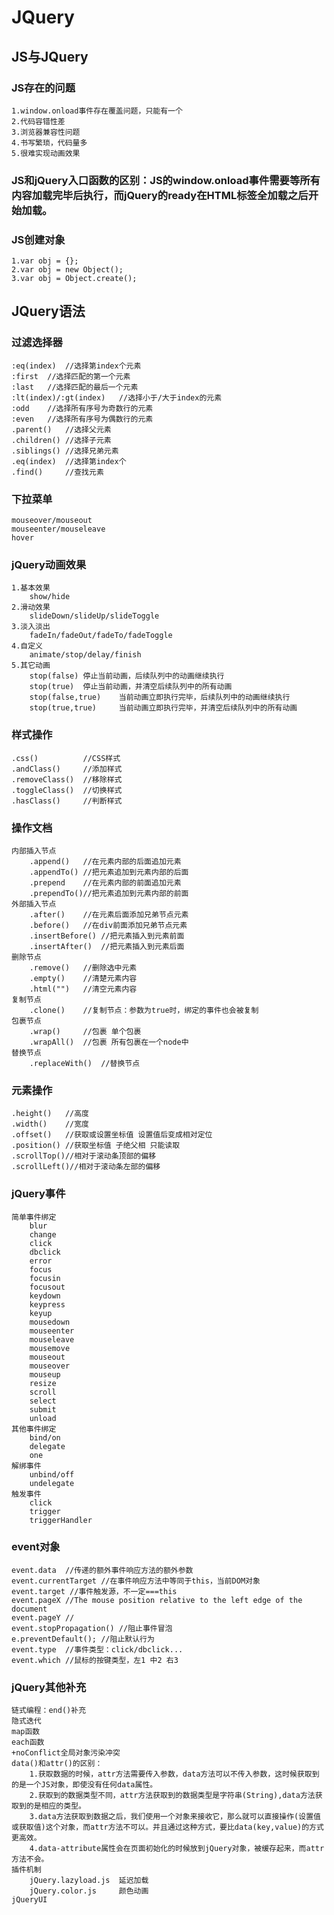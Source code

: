 # JQuery
## JS与JQuery
### JS存在的问题
	1.window.onload事件存在覆盖问题，只能有一个
	2.代码容错性差
	3.浏览器兼容性问题
	4.书写繁琐，代码量多
	5.很难实现动画效果
### JS和jQuery入口函数的区别：JS的window.onload事件需要等所有内容加载完毕后执行，而jQuery的ready在HTML标签全加载之后开始加载。
### JS创建对象
	1.var obj = {};
	2.var obj = new Object();
	3.var obj = Object.create();
## JQuery语法	
### 过滤选择器
	:eq(index)	//选择第index个元素
	:first	//选择匹配的第一个元素
	:last	//选择匹配的最后一个元素
	:lt(index)/:gt(index)	//选择小于/大于index的元素
	:odd	//选择所有序号为奇数行的元素
	:even	//选择所有序号为偶数行的元素
	.parent()	//选择父元素
	.children()	//选择子元素
	.siblings()	//选择兄弟元素
	.eq(index)	//选择第index个
	.find()		//查找元素
### 下拉菜单
	mouseover/mouseout
	mouseenter/mouseleave
	hover
### jQuery动画效果
	1.基本效果
		show/hide
	2.滑动效果
		slideDown/slideUp/slideToggle
	3.淡入淡出
		fadeIn/fadeOut/fadeTo/fadeToggle
	4.自定义
		animate/stop/delay/finish
	5.其它动画
		stop(false)	停止当前动画，后续队列中的动画继续执行
		stop(true)	停止当前动画，并清空后续队列中的所有动画
		stop(false,true)	当前动画立即执行完毕，后续队列中的动画继续执行
		stop(true,true)		当前动画立即执行完毕，并清空后续队列中的所有动画
### 样式操作
	.css()			//CSS样式
	.andClass()		//添加样式
	.removeClass()	//移除样式
	.toggleClass()	//切换样式
	.hasClass()		//判断样式
### 操作文档
	内部插入节点
		.append()	//在元素内部的后面追加元素
		.appendTo()	//把元素追加到元素内部的后面
		.prepend	//在元素内部的前面追加元素
		.prependTo()//把元素追加到元素内部的前面
	外部插入节点
		.after()	//在元素后面添加兄弟节点元素
		.before()	//在div前面添加兄弟节点元素
		.insertBefore()	//把元素插入到元素前面
		.insertAfter()	//把元素插入到元素后面
	删除节点
		.remove()	//删除选中元素
		.empty()	//清楚元素内容
		.html("")	//清空元素内容
	复制节点
		.clone()	//复制节点：参数为true时，绑定的事件也会被复制
	包裹节点
		.wrap()		//包裹 单个包裹
		.wrapAll()	//包裹 所有包裹在一个node中
	替换节点
		.replaceWith()	//替换节点
### 元素操作
	.height()	//高度
	.width()	//宽度
	.offset()	//获取或设置坐标值 设置值后变成相对定位
	.position()	//获取坐标值 子绝父相 只能读取
	.scrollTop()//相对于滚动条顶部的偏移
	.scrollLeft()//相对于滚动条左部的偏移
### jQuery事件
	简单事件绑定
		blur	
		change
		click
		dbclick
		error
		focus
		focusin
		focusout
		keydown
		keypress
		keyup
		mousedown
		mouseenter
		mouseleave
		mousemove
		mouseout
		mouseover
		mouseup
		resize
		scroll
		select
		submit
		unload
	其他事件绑定
		bind/on
		delegate
		one
	解绑事件
		unbind/off
		undelegate
	触发事件
		click
		trigger
		triggerHandler
### event对象
	event.data	//传递的额外事件响应方法的额外参数
	event.currentTarget	//在事件响应方法中等同于this，当前DOM对象
	event.target //事件触发源，不一定===this
	event.pageX	//The mouse position relative to the left edge of the document
	event.pageY	//
	event.stopPropagation()	//阻止事件冒泡
	e.preventDefault();	//阻止默认行为
	event.type	//事件类型：click/dbclick...
	event.which	//鼠标的按键类型，左1 中2 右3
### jQuery其他补充
	链式编程：end()补充
	隐式迭代
	map函数
	each函数
	+noConflict全局对象污染冲突
    data()和attr()的区别：
		1.获取数据的时候，attr方法需要传入参数，data方法可以不传入参数，这时候获取到的是一个JS对象，即使没有任何data属性。
		2.获取到的数据类型不同，attr方法获取到的数据类型是字符串(String),data方法获取到的是相应的类型。
		3.data方法获取到数据之后，我们使用一个对象来接收它，那么就可以直接操作(设置值或获取值)这个对象，而attr方法不可以。并且通过这种方式，要比data(key,value)的方式更高效。
		4.data-attribute属性会在页面初始化的时候放到jQuery对象，被缓存起来，而attr方法不会。
	插件机制
		jQuery.lazyload.js 	延迟加载
		jQuery.color.js 	颜色动画
	jQueryUI